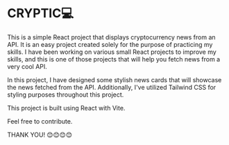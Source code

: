 # CRYPTIC💻
This is a simple React project that displays cryptocurrency news from an API. It is an easy project created solely for the purpose of practicing my skills. I have been working on various small React projects to improve my skills, and this is one of those projects that will help you fetch news from a very cool API.

In this project, I have designed some stylish news cards that will showcase the news fetched from the API. Additionally, I've utilized Tailwind CSS for styling purposes throughout this project.

This project is built using React with Vite.

Feel free to contribute.

THANK YOU! 😊😊😊😊

